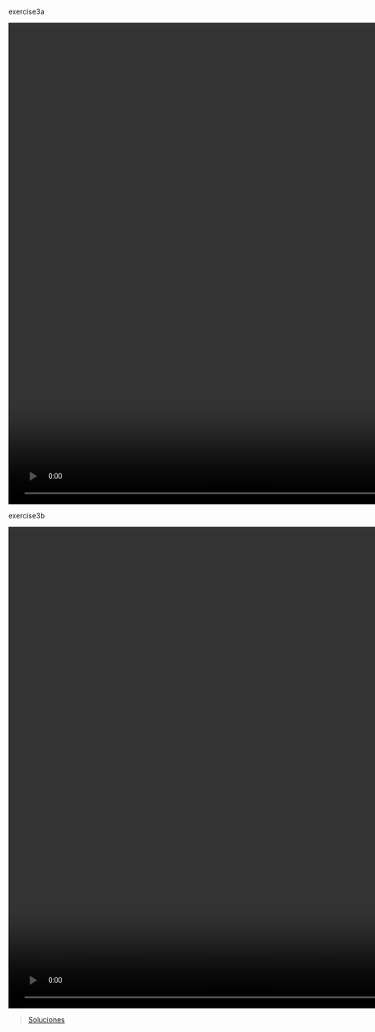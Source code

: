 exercise3a

<video width="1920" controls>
  <source src="../public/exerc3a.mp4" type="video/mp4">
  Tu navegador no soporta el elemento de video.
</video>

exercise3b

<video width="1920" controls>
  <source src="../public/exerc3b.mp4" type="video/mp4">
  Tu navegador no soporta el elemento de video.
</video>

> [Soluciones](https://github.com/SuperSimpleDev/html-css-course-2022/tree/main/1-exercise-solutions/lesson-03)